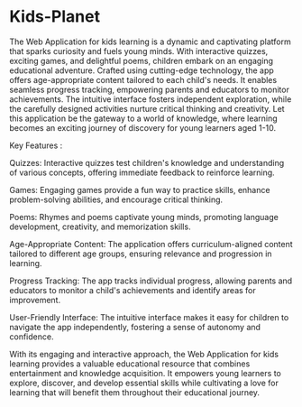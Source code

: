 # Kids-Planet
The Web Application for kids learning is a dynamic and captivating platform that sparks curiosity and fuels young minds. With interactive quizzes, exciting games, and delightful poems, children embark on an engaging educational adventure. Crafted using cutting-edge technology, the app offers age-appropriate content tailored to each child's needs. It enables seamless progress tracking, empowering parents and educators to monitor achievements. The intuitive interface fosters independent exploration, while the carefully designed activities nurture critical thinking and creativity. Let this application be the gateway to a world of knowledge, where learning becomes an exciting journey of discovery for young learners aged 1-10.

Key Features :

Quizzes: Interactive quizzes test children's knowledge and understanding of various concepts, offering immediate feedback to reinforce learning.

Games: Engaging games provide a fun way to practice skills, enhance problem-solving abilities, and encourage critical thinking.

Poems: Rhymes and poems captivate young minds, promoting language development, creativity, and memorization skills.

Age-Appropriate Content: The application offers curriculum-aligned content tailored to different age groups, ensuring relevance and progression in learning.

Progress Tracking: The app tracks individual progress, allowing parents and educators to monitor a child's achievements and identify areas for improvement.

User-Friendly Interface: The intuitive interface makes it easy for children to navigate the app independently, fostering a sense of autonomy and confidence.

With its engaging and interactive approach, the Web Application for kids learning provides a valuable educational resource that combines entertainment and knowledge acquisition. It empowers young learners to explore, discover, and develop essential skills while cultivating a love for learning that will benefit them throughout their educational journey.
